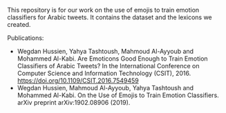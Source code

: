 This repository is for our work on the use of emojis to train emotion classifiers for Arabic tweets. It contains the dataset and the lexicons we created.

Publications:
- Wegdan Hussien, Yahya Tashtoush, Mahmoud Al-Ayyoub and Mohammed Al-Kabi. Are Emoticons Good Enough to Train Emotion Classifiers of Arabic Tweets? In the International Conference on Computer Science and Information Technology (CSIT), 2016. https://doi.org/10.1109/CSIT.2016.7549459 
- Wegdan Hussien, Mahmoud Al-Ayyoub, Yahya Tashtoush and Mohammed Al-Kabi. On the Use of Emojis to Train Emotion Classifiers. arXiv preprint arXiv:1902.08906 (2019).
